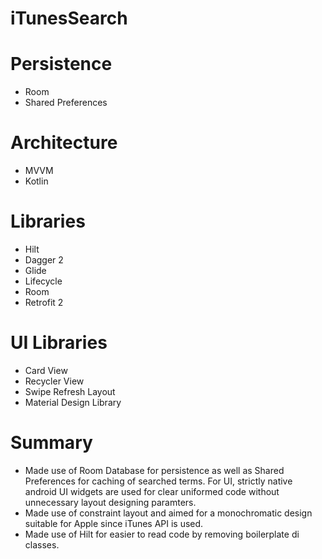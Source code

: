 # iTunesSearch

# Persistence
- Room
- Shared Preferences

# Architecture
- MVVM
- Kotlin

# Libraries
- Hilt
- Dagger 2
- Glide
- Lifecycle
- Room
- Retrofit 2

# UI Libraries
- Card View
- Recycler View
- Swipe Refresh Layout
- Material Design Library

# Summary
- Made use of Room Database for persistence as well as Shared Preferences for caching of searched terms. For UI, strictly native android UI widgets are used for clear uniformed code without unnecessary layout designing paramters.
- Made use of constraint layout and aimed for a monochromatic design suitable for Apple since iTunes API is used.
- Made use of Hilt for easier to read code by removing boilerplate di classes.
